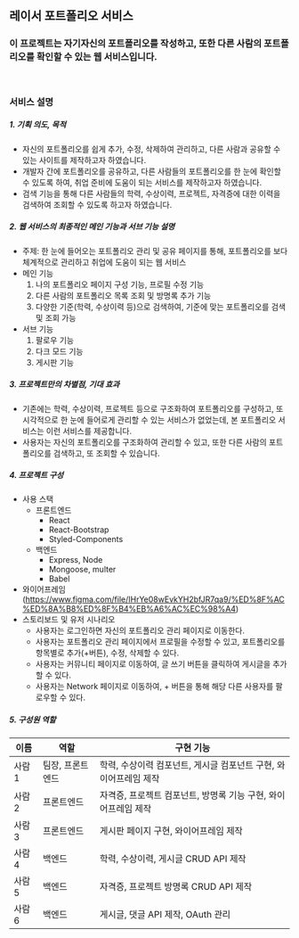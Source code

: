 ## **레이서 포트폴리오 서비스**

### **이 프로젝트는 자기자신의 포트폴리오를 작성하고, 또한 다른 사람의 포트폴리오를 확인할 수 있는 웹 서비스입니다.**

<br>

### **서비스 설명**

##### 1. 기획 의도, 목적
- 자신의 포트폴리오를 쉽게 추가, 수정, 삭제하여 관리하고, 다른 사람과 공유할 수 있는 사이트를 제작하고자 하였습니다.
- 개발자 간에 포트폴리오를 공유하고, 다른 사람들의 포트폴리오를 한 눈에 확인할 수 있도록 하여, 취업 준비에 도움이 되는 서비스를 제작하고자 하였습니다.
- 검색 기능을 통해  다른 사람들의 학력, 수상이력, 프로젝트, 자격증에 대한 이력을 검색하여 조회할 수 있도록 하고자 하였습니다.

##### 2. 웹 서비스의 최종적인 메인 기능과 서브 기능 설명
- 주제: 한 눈에 들어오는 포트폴리오 관리 및 공유 페이지를 통해, 포트폴리오를 보다 체계적으로 관리하고 취업에 도움이 되는 웹 서비스
- 메인 기능
   1. 나의 포트폴리오 페이지 구성 기능, 프로필 수정 기능
   2. 다른 사람의 포트폴리오 목록 조회 및 방명록 추가 기능
   3. 다양한 기준(학력, 수상이력 등)으로 검색하여, 기준에 맞는 포트폴리오를 검색 및 조회 가능
- 서브 기능
   1. 팔로우 기능
   2. 다크 모드 기능 
   3. 게시판 기능

##### 3. 프로젝트만의 차별점, 기대 효과
- 기존에는 학력, 수상이력, 프로젝트 등으로 구조화하여 포트폴리오를 구성하고, 또 시각적으로 한 눈에 들어로게 관리할 수 있는 서비스가 없었는데, 본 포트폴리오 서비스는 이런 서비스를 제공합니다.
- 사용자는 자신의 포트폴리오를 구조화하여 관리할 수 있고, 또한 다른 사람의 포트폴리오를 검색하고, 또 조회할 수 있습니다.

##### 4. 프로젝트 구성
- 사용 스택
  - 프론트엔드
    - React
    - React-Bootstrap
    - Styled-Components
  - 백엔드
    - Express, Node
    - Mongoose, multer
    - Babel
- 와이어프레임 (https://www.figma.com/file/IHrYe08wEvkYH2bfJR7qa9/%ED%8F%AC%ED%8A%B8%ED%8F%B4%EB%A6%AC%EC%98%A4)
- 스토리보드 및 유저 시나리오
  - 사용자는 로그인하면 자신의 포트폴리오 관리 페이지로 이동한다.
  - 사용자는 포트폴리오 관리 페이지에서 프로필을 수정할 수 있고, 포트폴리오를 항목별로 추가(+버튼), 수정, 삭제할 수 있다.
  - 사용자는 커뮤니티 페이지로 이동하여, 글 쓰기 버튼을 클릭하여 게시글을 추가할 수 있다.
  - 사용자는 Network 페이지로 이동하여, + 버튼을 통해 해당 다른 사용자를 팔로우할 수 있다.

##### 5. 구성원 역할

| 이름 | 역할 | 구현 기능 | 
| ------ | ------ | ------ |
| 사람1    |  팀장, 프론트엔드  | 학력, 수상이력 컴포넌트, 게시글 컴포넌트 구현, 와이어프레임 제작  |
| 사람2   | 프론트엔드    | 자격증, 프로젝트 컴포넌트, 방명록 기능 구현, 와이어프레임 제작   |
| 사람3   | 프론트엔드    |  게시판 페이지 구현, 와이어프레임 제작  |
| 사람 4  | 백엔드        | 학력, 수상이력, 게시글 CRUD API 제작 |
| 사람 5 | 백엔드 | 자격증, 프로젝트 방명록 CRUD API 제작 |
| 사람 6 | 백엔드 | 게시글, 댓글 API 제작, OAuth 관리 |

